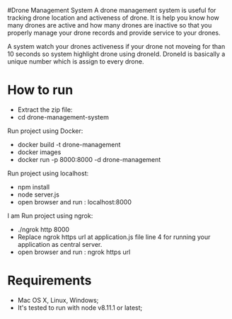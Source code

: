 #Drone Management System
A drone management system is useful for tracking drone location and activeness of drone.
It is help you know how many drones are active and how many drones are inactive so that you properly manage your drone records and provide service to your drones.

A system watch your drones activeness if your drone not moveing for than 10 seconds so system highlight drone using droneId. DroneId is basically a unique number which is assign to every drone.


# How to run
- Extract the zip file:
- cd drone-management-system

Run project using Docker:
- docker build -t drone-management
- docker images
- docker run -p 8000:8000 -d drone-management


Run project using localhost:
- npm install
- node server.js
- open browser and run : localhost:8000


I am Run project using ngrok:
- ./ngrok http 8000
- Replace ngrok https url at application.js file line 4 for running your application as    central server. 
- open browser and run : ngrok https url


# Requirements
- Mac OS X, Linux, Windows;
- It's tested to run with node v8.11.1 or latest;

